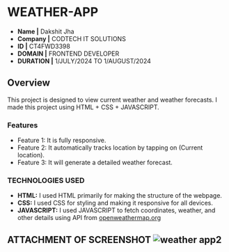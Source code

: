 # WEATHER-APP


- **Name |** Dakshit Jha 
- **Company |** CODTECH IT SOLUTIONS
- **ID |** CT4FWD3398
- **DOMAIN |** FRONTEND DEVELOPER
- **DURATION |** 1/JULY/2024 TO 1/AUGUST/2024


## Overview
This project is designed to view current weather and weather forecasts. I made this project using HTML + CSS + JAVASCRIPT. 


### Features
- Feature 1: It is fully responsive.
- Feature 2: It automatically tracks location by tapping on (Current location).
- Feature 3: It will generate a detailed weather forecast.


### TECHNOLOGIES USED 
- **HTML:** I used HTML primarily for making the structure of the webpage.
- **CSS:** I used CSS for styling and making it responsive for all devices.
- **JAVASCRIPT:** I used JAVASCRIPT to fetch coordinates, weather, and other details using API from [openweathermap.org](https://openweathermap.org/api)

## ATTACHMENT OF SCREENSHOT ![weather app2](https://github.com/user-attachments/assets/e90def74-7def-40a3-9b2d-bc0558f6ea50)

